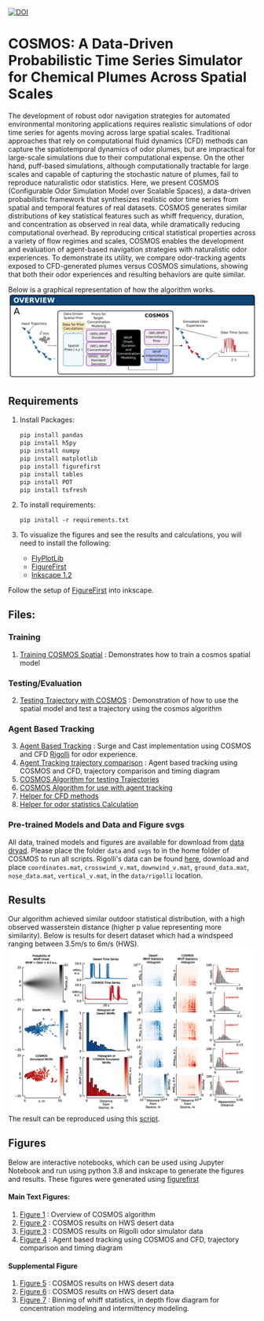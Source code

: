 [![DOI](https://zenodo.org/badge/619927444.svg)](https://doi.org/10.5281/zenodo.15427370)

# COSMOS: A Data-Driven Probabilistic Time Series Simulator for Chemical Plumes Across Spatial Scales
The development of robust odor navigation strategies for automated environmental monitoring applications requires realistic simulations of odor time series for agents moving across large spatial scales. Traditional approaches that rely on computational fluid dynamics (CFD) methods can capture the spatiotemporal dynamics of odor plumes, but are impractical for large-scale simulations due to their computational expense. On the other hand, puff-based simulations, although computationally tractable for large scales and capable of capturing the stochastic nature of plumes, fail to reproduce naturalistic odor statistics. Here, we present COSMOS (Configurable Odor Simulation Model over Scalable Spaces), a data-driven probabilistic framework that synthesizes realistic odor time series from spatial and temporal features of real datasets. COSMOS generates similar distributions of key statistical features such as whiff frequency, duration, and concentration as observed in real data, while dramatically reducing computational overhead. By reproducing critical statistical properties across a variety of flow regimes and scales, COSMOS enables the development and evaluation of agent-based navigation strategies with naturalistic odor experiences. To demonstrate its utility, we compare odor-tracking agents exposed to CFD-generated plumes versus COSMOS simulations, showing that both their odor experiences and resulting behaviors are quite similar.

Below is a graphical representation of how the algorithm works. 
![COSMOS](figure/algorithm.jpg)


## Requirements
1. Install Packages:

   ```
   pip install pandas
   pip install h5py
   pip install numpy
   pip install matplotlib
   pip install figurefirst
   pip install tables
   pip install POT
   pip install tsfresh
   ``` 

2. To install requirements:

    ```
    pip install -r requirements.txt
    ```
3. To visualize the figures and see the results and calculations, you will need to install the following:

    * [FlyPlotLib](https://github.com/florisvb/FlyPlotLib)
    * [FigureFirst](https://github.com/FlyRanch/figurefirst)
    * [Inkscape 1.2](https://inkscape.org/release/inkscape-1.2/)

Follow the setup of [FigureFirst](https://github.com/FlyRanch/figurefirst) into inkscape.


## Files:
### Training
1. [Training COSMOS Spatial](train.ipynb) : Demonstrates how to train a cosmos spatial model
### Testing/Evaluation
2. [Testing Trajectory with COSMOS](test.ipynb) : Demonstration of how to use the spatial model and test a trajectory using the cosmos algorithm
### Agent Based Tracking
3. [Agent Based Tracking](agent_tracking.ipynb) : Surge and Cast implementation using COSMOS and CFD [Rigolli](https://elifesciences.org/articles/72196) for odor experience.
4. [Agent Tracking trajectory comparison](trajectory_comparison.ipynb) : Agent based tracking using COSMOS and CFD, trajectory comparison and timing diagram
5. [COSMOS Algorithm for testing Trajectories](cosmos_batch.py)
6. [COSMOS Algorithm for use with agent tracking](cosmos_tracking.py)
5. [Helper for CFD methods](cfd_rigolli.py)
6. [Helper for odor statistics Calculation](odor_stat_calculations.py)

### Pre-trained Models and Data and Figure svgs

All data, trained models and figures are available for download from [data dryad](http://datadryad.org/share/6ahtoddnVD7c3Tj2zKHLjVn3GTtAj-W6zqIYu9udpL4). Please place the folder `data` and `svgs` to in the home folder of COSMOS to run all scripts. Rigolli's data can be found [here](10.5281/zenodo.6538176), download and place `coordinates.mat`, `crosswind_v.mat`, `downwind_v.mat`, `ground_data.mat`, `nose_data.mat`, `vertical_v.mat`, in the `data/rigolli` location.

## Results

Our algorithm achieved similar outdoor statistical distribution, with a high observed wasserstein distance (higher p value representing more similarity). Below is results for desert dataset which had a windspeed ranging between 3.5m/s to 6m/s (HWS).
![Result](figure/results_hws.jpg "HWS Template Dataset Results")
The result can be reproduced using this [script](figure/results_hws.ipynb).

## Figures

 Below are interactive notebooks, which can be used using Jupyter Notebook and run using python 3.8 and inskcape to generate the figures and results. These figures were generated using [figurefirst](https://github.com/FlyRanch/figurefirst) 

#### Main Text Figures: 
1. [Figure 1](figure/algorithm_figure_v3.ipynb) : Overview of COSMOS algorithm 
2. [Figure 2](figure/results_hws.ipynb) : COSMOS results on HWS desert data
3. [Figure 3](figure/results_rigolli.ipynb) : COSMOS results on Rigolli odor simulator data
4. [Figure 4](figure/results_trackingv1.ipynb) : Agent based tracking using COSMOS and CFD, trajectory comparison and timing diagram


#### Supplemental Figure

1. [Figure 5](figure/results_lws.ipynb) : COSMOS results on HWS desert data
2. [Figure 6](figure/results_forest.ipynb) : COSMOS results on HWS desert data
3. [Figure 7](figure/S1.ipynb) : Binning of whiff statistics, in depth flow diagram for concentration modeling and intermittency modeling.

